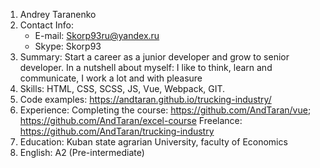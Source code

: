 1. Andrey Taranenko
2. Contact Info:
   * E-mail: Skorp93ru@yandex.ru
   * Skype: Skorp93
3. Summary: Start a career as a junior developer and grow to senior developer. In a nutshell about myself: I like to think, learn and communicate, I work a lot and with pleasure
4. Skills: HTML, CSS, SCSS, JS, Vue, Webpack, GIT.
5. Code examples: https://andtaran.github.io/trucking-industry/
6. Experience: 
   Completing the course: https://github.com/AndTaran/vue; https://github.com/AndTaran/excel-course
   Freelance: https://github.com/AndTaran/trucking-industry
7. Education: Kuban state agrarian University, faculty of Economics
8. English: A2 (Pre-intermediate)
